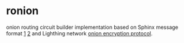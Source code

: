 # ronion

onion routing circuit builder implementation based on Sphinx message format [1](https://www.cypherpunks.ca/~iang/pubs/SphinxOR.pdf) [2](http://cacr.uwaterloo.ca/techreports/2009/cacr2009-33.pdf) and Lighthing network [onion encryption protocol](https://github.com/lightningnetwork/lightning-rfc/blob/master/04-onion-routing.md).


